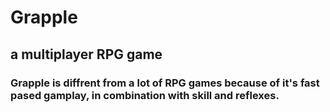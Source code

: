 # Grapple
## a multiplayer RPG game
### Grapple is diffrent from a lot of RPG games because of it's fast pased gamplay, in combination with skill and reflexes.